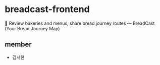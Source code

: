 # breadcast-frontend
🍞 Review bakeries and menus, share bread journey routes — BreadCast (Your Bread Journey Map)

## member
- 김서현
